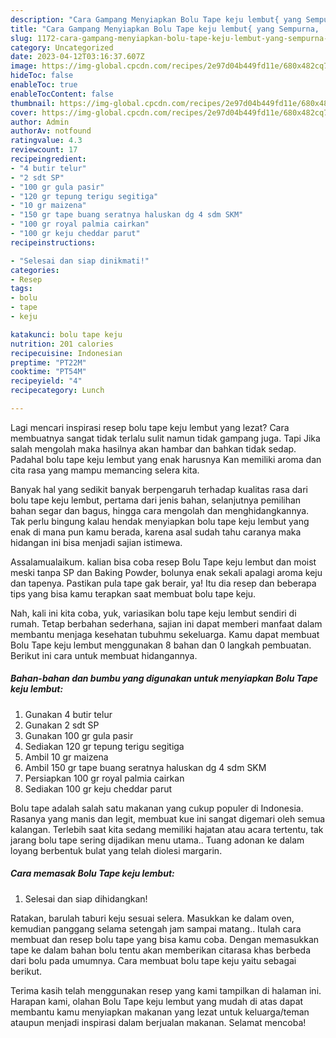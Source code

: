 ```yaml
---
description: "Cara Gampang Menyiapkan Bolu Tape keju lembut{ yang Sempurna,  Menu Buat lebaran"
title: "Cara Gampang Menyiapkan Bolu Tape keju lembut{ yang Sempurna,  Menu Buat lebaran"
slug: 1172-cara-gampang-menyiapkan-bolu-tape-keju-lembut-yang-sempurna-menu-buat-lebaran
category: Uncategorized
date: 2023-04-12T03:16:37.607Z
image: https://img-global.cpcdn.com/recipes/2e97d04b449fd11e/680x482cq70/bolu-tape-keju-lembut-foto-resep-utama.jpg
hideToc: false
enableToc: true
enableTocContent: false
thumbnail: https://img-global.cpcdn.com/recipes/2e97d04b449fd11e/680x482cq70/bolu-tape-keju-lembut-foto-resep-utama.jpg
cover: https://img-global.cpcdn.com/recipes/2e97d04b449fd11e/680x482cq70/bolu-tape-keju-lembut-foto-resep-utama.jpg
author: Admin
authorAv: notfound
ratingvalue: 4.3
reviewcount: 17
recipeingredient:
- "4 butir telur"
- "2 sdt SP"
- "100 gr gula pasir"
- "120 gr tepung terigu segitiga"
- "10 gr maizena"
- "150 gr tape buang seratnya haluskan dg 4 sdm SKM"
- "100 gr royal palmia cairkan"
- "100 gr keju cheddar parut"
recipeinstructions:

- "Selesai dan siap dinikmati!"
categories:
- Resep
tags:
- bolu
- tape
- keju

katakunci: bolu tape keju 
nutrition: 201 calories
recipecuisine: Indonesian
preptime: "PT22M"
cooktime: "PT54M"
recipeyield: "4"
recipecategory: Lunch

---
```



Lagi mencari inspirasi resep bolu tape keju lembut yang lezat? Cara membuatnya sangat tidak terlalu sulit namun tidak gampang juga. Tapi Jika salah mengolah maka hasilnya akan hambar dan bahkan tidak sedap. Padahal bolu tape keju lembut yang enak harusnya Kan memiliki aroma dan cita rasa yang mampu memancing selera kita.


Banyak hal yang sedikit banyak berpengaruh terhadap kualitas rasa dari bolu tape keju lembut, pertama dari jenis bahan, selanjutnya pemilihan bahan segar dan bagus, hingga cara mengolah dan menghidangkannya. Tak perlu bingung kalau hendak menyiapkan bolu tape keju lembut yang enak di mana pun kamu berada, karena asal sudah tahu caranya maka hidangan ini bisa menjadi sajian istimewa.

Assalamualaikum. kalian bisa coba resep Bolu Tape keju lembut dan moist meski tanpa SP dan Baking Powder, bolunya enak sekali apalagi aroma keju dan tapenya. Pastikan pula tape gak berair, ya! Itu dia resep dan beberapa tips yang bisa kamu terapkan saat membuat bolu tape keju.


Nah, kali ini kita coba, yuk, variasikan bolu tape keju lembut sendiri di rumah. Tetap berbahan sederhana, sajian ini dapat memberi manfaat dalam membantu menjaga kesehatan tubuhmu sekeluarga. Kamu dapat membuat Bolu Tape keju lembut menggunakan 8 bahan dan 0 langkah pembuatan. Berikut ini cara untuk membuat hidangannya.

<!--inarticleads1-->

##### Bahan-bahan dan bumbu yang digunakan untuk menyiapkan Bolu Tape keju lembut:

1. Gunakan 4 butir telur
1. Gunakan 2 sdt SP
1. Gunakan 100 gr gula pasir
1. Sediakan 120 gr tepung terigu segitiga
1. Ambil 10 gr maizena
1. Ambil 150 gr tape buang seratnya haluskan dg 4 sdm SKM
1. Persiapkan 100 gr royal palmia cairkan
1. Sediakan 100 gr keju cheddar parut


Bolu tape adalah salah satu makanan yang cukup populer di Indonesia. Rasanya yang manis dan legit, membuat kue ini sangat digemari oleh semua kalangan. Terlebih saat kita sedang memiliki hajatan atau acara tertentu, tak jarang bolu tape sering dijadikan menu utama.. Tuang adonan ke dalam loyang berbentuk bulat yang telah diolesi margarin. 

<!--inarticleads2-->

##### Cara memasak Bolu Tape keju lembut:


1. Selesai dan siap dihidangkan!

Ratakan, barulah taburi keju sesuai selera. Masukkan ke dalam oven, kemudian panggang selama setengah jam sampai matang.. Itulah cara membuat dan resep bolu tape yang bisa kamu coba. Dengan memasukkan tape ke dalam bahan bolu tentu akan memberikan citarasa khas berbeda dari bolu pada umumnya. Cara membuat bolu tape keju yaitu sebagai berikut. 

Terima kasih telah menggunakan resep yang kami tampilkan di halaman ini. Harapan kami, olahan Bolu Tape keju lembut yang mudah di atas dapat membantu kamu menyiapkan makanan yang lezat untuk keluarga/teman ataupun menjadi inspirasi dalam berjualan makanan. Selamat mencoba!
